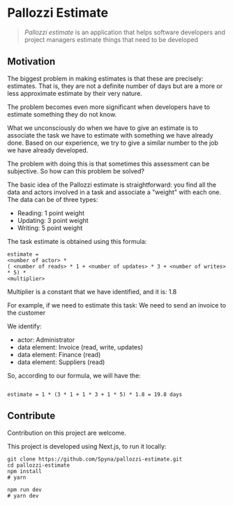 # Pallozzi Estimate

> *Pallozzi estimate* is an application that helps software developers and project managers estimate things that need to be developed

## Motivation

The biggest problem in making estimates is that these are precisely: estimates. That is, they are not a definite number of days but are a more or less approximate estimate by their very nature. 

The problem becomes even more significant when developers have to estimate something they do not know. 

What we unconsciously do when we have to give an estimate is to associate the task we have to estimate with something we have already done. Based on our experience, we try to give a similar number to the job we have already developed. 

The problem with doing this is that sometimes this assessment can be subjective. So how can this problem be solved? 

The basic idea of the Pallozzi estimate is straightforward: you find all the data and actors involved in a task and associate a "weight" with each one. The data can be of three types:
* Reading: 1 point weight
* Updating: 3 point weight
* Writing: 5 point weight

The task estimate is obtained using this formula: 
```
estimate = 
<number of actor> * 
( <number of reads> * 1 + <number of updates> * 3 + <number of writes> * 5) *
<multiplier>
```

Multiplier is a constant that we have identified, and it is: 1.8

For example, if we need to estimate this task: 
We need to send an invoice to the customer

We identify:
  * actor: Administrator
  * data element: Invoice (read, write, updates)
  * data element: Finance (read)
  * data element: Suppliers (read)

So, according to our formula, we will have the: 

```

estimate = 1 * (3 * 1 + 1 * 3 + 1 * 5) * 1.8 = 19.8 days

```

## Contribute 

Contribution on this project are welcome. 

This project is developed using Next.js, to run it locally: 

```
git clone https://github.com/Spyna/pallozzi-estimate.git
cd pallozzi-estimate
npm install
# yarn 

npm run dev
# yarn dev

```

